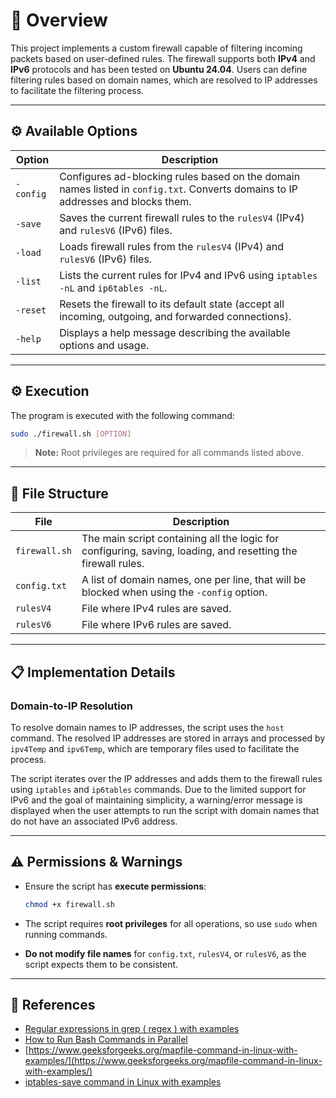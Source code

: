 # 📘 **Overview**

This project implements a custom firewall capable of filtering incoming packets based on user-defined rules. The firewall supports both **IPv4** and **IPv6** protocols and has been tested on **Ubuntu 24.04**. Users can define filtering rules based on domain names, which are resolved to IP addresses to facilitate the filtering process.

---

## ⚙️ **Available Options**

| **Option**  | **Description**  |
|-------------|------------------|
| `-config`   | Configures ad-blocking rules based on the domain names listed in `config.txt`. Converts domains to IP addresses and blocks them. |
| `-save`     | Saves the current firewall rules to the `rulesV4` (IPv4) and `rulesV6` (IPv6) files. |
| `-load`     | Loads firewall rules from the `rulesV4` (IPv4) and `rulesV6` (IPv6) files. |
| `-list`     | Lists the current rules for IPv4 and IPv6 using `iptables -nL` and `ip6tables -nL`. |
| `-reset`    | Resets the firewall to its default state (accept all incoming, outgoing, and forwarded connections). |
| `-help`     | Displays a help message describing the available options and usage. |

---

## ⚙️ **Execution**

The program is executed with the following command:

```bash
sudo ./firewall.sh [OPTION]
```

> **Note:** Root privileges are required for all commands listed above.

---

## 📂 **File Structure**

| **File**       | **Description** |
|----------------|-----------------|
| `firewall.sh`  | The main script containing all the logic for configuring, saving, loading, and resetting the firewall rules. |
| `config.txt`   | A list of domain names, one per line, that will be blocked when using the `-config` option. |
| `rulesV4`      | File where IPv4 rules are saved. |
| `rulesV6`      | File where IPv6 rules are saved. |

---

## 📋 **Implementation Details**

### **Domain-to-IP Resolution**

To resolve domain names to IP addresses, the script uses the `host` command. The resolved IP addresses are stored in arrays and processed by `ipv4Temp` and `ipv6Temp`, which are temporary files used to facilitate the process.

The script iterates over the IP addresses and adds them to the firewall rules using `iptables` and `ip6tables` commands. Due to the limited support for IPv6 and the goal of maintaining simplicity, a warning/error message is displayed when the user attempts to run the script with domain names that do not have an associated IPv6 address.

---

## ⚠️ **Permissions & Warnings**

- Ensure the script has **execute permissions**:
  
  ```bash
  chmod +x firewall.sh
  ```

- The script requires **root privileges** for all operations, so use `sudo` when running commands.
- **Do not modify file names** for `config.txt`, `rulesV4`, or `rulesV6`, as the script expects them to be consistent.

---

## 🔗 **References**

- [Regular expressions in grep ( regex ) with examples](https://www.cyberciti.biz/faq/grep-regular-expressions/)
- [How to Run Bash Commands in Parallel](https://linuxsimply.com/bash-scripting-tutorial/basics/executing/run-commands-in-parallel/)
- [https://www.geeksforgeeks.org/mapfile-command-in-linux-with-examples/](https://www.geeksforgeeks.org/mapfile-command-in-linux-with-examples/)
- [iptables-save command in Linux with examples](https://www.geeksforgeeks.org/iptables-save-command-in-linux-with-examples/)
